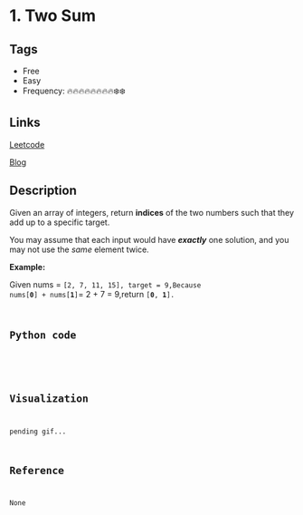 # 1. Two Sum

## Tags

- Free
- Easy
- Frequency: :fire::fire::fire::fire::fire::fire::fire::fire::snowflake::snowflake:

## Links

[Leetcode](https://leetcode.com/problems/two-sum/description/)

[Blog](http://206.81.6.248:12306/leetcode/two-sum/description)

## Description

Given an array of integers, return <strong>indices</strong> of the two numbers such that they add up to a specific target.

You may assume that each input would have <strong><em>exactly</em></strong> one solution, and you may not use the <em>same</em> element twice.

<strong>Example:</strong>

Given nums = <code>[2, 7, 11, 15], target = 9,Because nums[<strong>0</strong>] + nums[<strong>1</strong>]</code>= 2 + 7 = 9,return <code>[<strong>0</strong>, <strong>1</strong>].

## Python code

```python

```

## Visualization

pending gif...

## Reference

None
